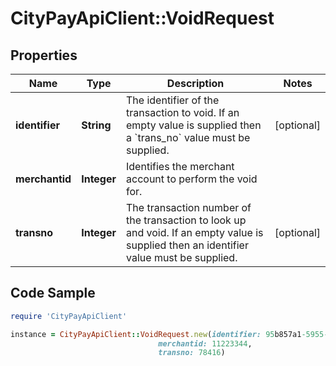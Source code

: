 # CityPayApiClient::VoidRequest

## Properties

Name | Type | Description | Notes
------------ | ------------- | ------------- | -------------
**identifier** | **String** | The identifier of the transaction to void. If an empty value is supplied then a &#x60;trans_no&#x60; value must be supplied. | [optional] 
**merchantid** | **Integer** | Identifies the merchant account to perform the void for. | 
**transno** | **Integer** | The transaction number of the transaction to look up and void. If an empty value is supplied then an identifier value must be supplied. | [optional] 

## Code Sample

```ruby
require 'CityPayApiClient'

instance = CityPayApiClient::VoidRequest.new(identifier: 95b857a1-5955-4b86-963c-5a6dbfc4fb95,
                                 merchantid: 11223344,
                                 transno: 78416)
```


